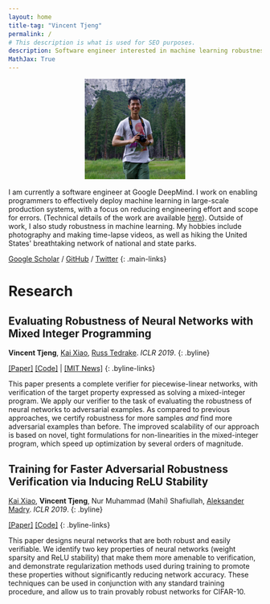 ```yaml
---
layout: home
title-tag: "Vincent Tjeng"
permalink: /
# This description is what is used for SEO purposes.
description: Software engineer interested in machine learning robustness.
MathJax: True
---
```


<p style="text-align: center">
<img src="/assets/images/vincent-tjeng.jpg" width="200"/>
</p>

I am currently a software engineer at Google DeepMind. I work on enabling programmers to effectively
deploy machine learning in large-scale production systems, with a focus on reducing engineering
effort and scope for errors. (Technical details of the work are available
[here](https://arxiv.org/pdf/2304.13033.pdf)). Outside of work, I also study robustness in machine
learning. My hobbies include photography and making time-lapse videos, as well as hiking the United
States' breathtaking network of national and state parks.

<!-- prettier-ignore -->
[Google Scholar](https://scholar.google.com/citations?user=GZt32DEAAAAJ) / [GitHub](https://github.com/vtjeng/) / [Twitter](https://twitter.com/VincentTjeng)
{: .main-links}

# Research

## Evaluating Robustness of Neural Networks with Mixed Integer Programming

<!-- prettier-ignore -->
**Vincent Tjeng**, [Kai Xiao](https://kaixiao.github.io/), [Russ Tedrake](https://groups.csail.mit.edu/locomotion/russt.html). _ICLR 2019_.
{: .byline}

<!-- prettier-ignore -->
[[Paper]](https://arxiv.org/abs/1711.07356)
[[Code]](https://github.com/vtjeng/MIPVerify.jl)
| [[MIT News]](https://news.mit.edu/2019/how-tell-whether-machine-learning-systems-are-robust-enough-real-worl-0510)
{: .byline-links}

This paper presents a complete verifier for piecewise-linear networks, with verification of the
target property expressed as solving a mixed-integer program. We apply our verifier to the task of
evaluating the robustness of neural networks to adversarial examples. As compared to previous
approaches, we certify robustness for more samples _and_ find more adversarial examples than before.
The improved scalability of our approach is based on novel, tight formulations for non-linearities
in the mixed-integer program, which speed up optimization by several orders of magnitude.

## Training for Faster Adversarial Robustness Verification via Inducing ReLU Stability

<!-- prettier-ignore -->
[Kai Xiao](https://kaixiao.github.io/), **Vincent Tjeng**, Nur Muhammad (Mahi) Shafiullah, [Aleksander Madry](https://people.csail.mit.edu/madry/). _ICLR 2019_.
{: .byline}

<!-- prettier-ignore -->
[[Paper]](https://arxiv.org/abs/1809.03008)
[[Code]](https://github.com/MadryLab/relu_stable)
{: .byline-links}

This paper designs neural networks that are both robust and easily verifiable. We identify two key
properties of neural networks (weight sparsity and ReLU stability) that make them more amenable to
verification, and demonstrate regularization methods used during training to promote these
properties without significantly reducing network accuracy. These techniques can be used in
conjunction with any standard training procedure, and allow us to train provably robust networks for
CIFAR-10.
